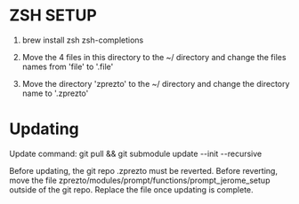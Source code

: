 # ZSH SETUP

1) brew install zsh zsh-completions

2) Move the 4 files in this directory to the ~/ directory and change the files names from 'file' to '.file'

3) Move the directory 'zprezto' to the ~/ directory and change the directory name to '.zprezto'

# Updating

Update command: 
	git pull && git submodule update --init --recursive

Before updating, the git repo .zprezto must be reverted.
Before reverting, move the file zprezto/modules/prompt/functions/prompt_jerome_setup outside of the git repo.
Replace the file once updating is complete.
